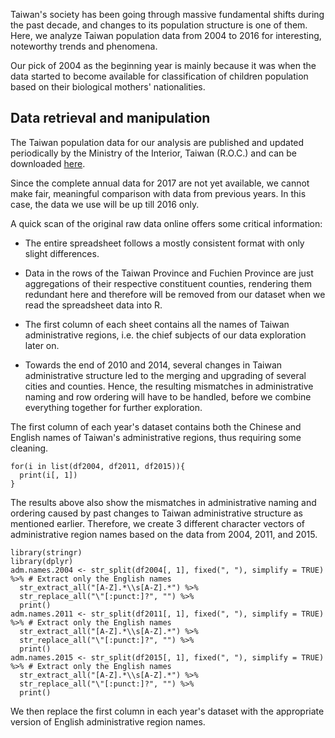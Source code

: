 Taiwan's society has been going through massive fundamental shifts during the past decade, and changes to its population structure is one of them. Here, we analyze Taiwan population data from 2004 to 2016 for interesting, noteworthy trends and phenomena.

Our pick of 2004 as the beginning year is mainly because it was when the data started to become available for classification of children population based on their biological mothers' nationalities.

## Data retrieval and manipulation

The Taiwan population data for our analysis are published and updated periodically by the Ministry of the Interior, Taiwan (R.O.C.) and can be downloaded [here](http://sowf.moi.gov.tw/stat/month/m1-02.xls).  

Since the complete annual data for 2017 are not yet available, we cannot make fair, meaningful comparison with data from previous years. In this case, the data we use will be up till 2016 only.

A quick scan of the original raw data online offers some critical information:

- The entire spreadsheet follows a mostly consistent format with only slight differences.

- Data in the rows of the Taiwan Province and Fuchien Province are just aggregations of their respective constituent counties, rendering them redundant here and therefore will be removed from our dataset when we read the spreadsheet data into R.

- The first column of each sheet contains all the names of Taiwan administrative regions, i.e. the chief subjects of our data exploration later on.

- Towards the end of 2010 and 2014, several changes in Taiwan administrative structure led to the merging and upgrading of several cities and counties. Hence, the resulting mismatches in administrative naming and row ordering will have to be handled, before we combine everything together for further exploration.

The first column of each year's dataset contains both the Chinese and English names of Taiwan's administrative regions, thus requiring some cleaning.

```
for(i in list(df2004, df2011, df2015)){
  print(i[, 1])
}
```

The results above also show the mismatches in administrative naming and ordering caused by past changes to Taiwan administrative structure as mentioned earlier. Therefore, we create 3 different character vectors of administrative region names based on the data from 2004, 2011, and 2015.

```
library(stringr)
library(dplyr)
adm.names.2004 <- str_split(df2004[, 1], fixed(", "), simplify = TRUE) %>% # Extract only the English names
  str_extract_all("[A-Z].*\\s[A-Z].*") %>% 
  str_replace_all("\"[:punct:]?", "") %>% 
  print()
adm.names.2011 <- str_split(df2011[, 1], fixed(", "), simplify = TRUE) %>% # Extract only the English names
  str_extract_all("[A-Z].*\\s[A-Z].*") %>% 
  str_replace_all("\"[:punct:]?", "") %>% 
  print()
adm.names.2015 <- str_split(df2015[, 1], fixed(", "), simplify = TRUE) %>% # Extract only the English names
  str_extract_all("[A-Z].*\\s[A-Z].*") %>% 
  str_replace_all("\"[:punct:]?", "") %>% 
  print()
```

We then replace the first column in each year's dataset with the appropriate version of English administrative region names.
